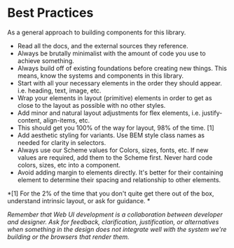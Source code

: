 <!-- This is the general documentation layout. Add or remove any sections as needed, but try to stay consistent across components. -->
# Best Practices

As a general approach to building components for this library.

  - Read all the docs, and the external sources they reference.
  - Always be brutally minimalist with the amount of code you use to achieve something.
  - Always build off of existing foundations before creating new things. This means, know the systems and components in this library.
  - Start with all your necessary elements in the order they should appear. i.e. heading, text, image, etc.
  - Wrap your elements in layout (primitive) elements in order to get as close to the layout as possible with no other styles.
  - Add minor and natural layout adjustments for flex elements, i.e. justify-content, align-items, etc.
  - This should get you 100% of the way for layout, 98% of the time. [1]
  - Add aesthetic styling for variants. Use BEM style class names as needed for clarity in selectors.
  - Always use our Scheme values for Colors, sizes, fonts, etc.  If new values are required, add them to the Scheme first. Never hard code colors, sizes, etc into a component.
  - Avoid adding margin to elements directly. It's better for their containing element to determine their spacing and relationship to other elements.

*[1] For the 2% of the time that you don't quite get there out of the box, understand intrinsic layout, or ask for guidance. *

*Remember that Web UI development is a collaboration between developer and designer. Ask for feedback, clarification, justification, or alternatives when something in the design does not integrate well with the system we're building or the browsers that render them.*
